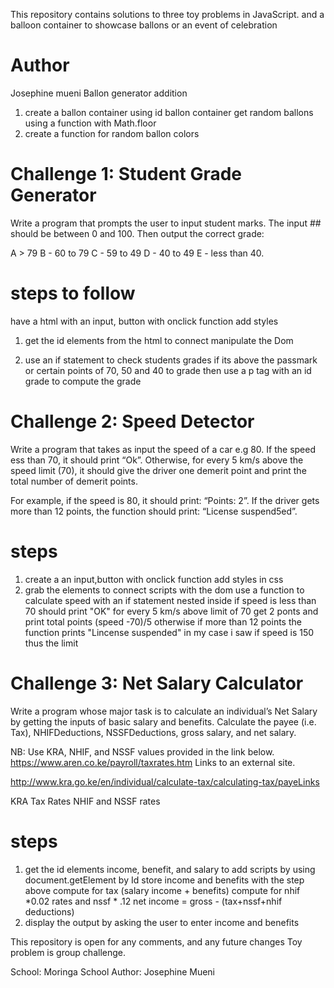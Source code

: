 This repository contains solutions to three toy problems in JavaScript.
 and  a balloon container to showcase ballons or an event of celebration
# Author
 Josephine mueni
 Ballon generator addition
 1) create a ballon container using id ballon container
 get random ballons using a function with Math.floor
 2) create a function for random ballon colors

 # Challenge 1: Student Grade Generator
 Write a program that prompts the user to input student marks. The input ## should be between 0 and 100. Then output the correct grade:

 A > 79
 B - 60 to 79
C - 59 to 49
D - 40 to 49
E - less than 40.

# steps to follow
have a html with an input, button with onclick function
add styles
 1) get the id elements from the html to connect manipulate the Dom
 
 2) use an if statement to check students grades if its above the passmark or
 certain points of 70, 50 and 40 to grade then
 use a p tag with an id grade to compute the grade



# Challenge 2: Speed Detector
 Write a program that takes as input the speed of a car e.g 80. If the speed ess than 70, it should print “Ok”. Otherwise, for every 5 km/s above the speed limit (70), it should give the driver one demerit point and print the total number of demerit points.

 For example, if the speed is 80, it should print: “Points: 2”. If the driver gets more than 12 points, the function should print: “License suspend5ed”.

  # steps
 1) create a an input,button  with onclick function
  add styles in css
  2) grab the elements to connect scripts with the dom
  use a function to calculate speed  with an if statement nested inside
  if speed is less than 70 should print "OK"
  for every 5 km/s above limit of 70 get 2 ponts and print total points
  (speed -70)/5
  otherwise if more than 12 points the function prints "Lincense suspended"
 in my case i saw if speed is 150 thus the limit




# Challenge 3: Net Salary Calculator
 Write a program whose major task is to calculate an individual’s Net Salary by getting the inputs of basic salary and benefits. Calculate the payee (i.e. Tax), NHIFDeductions, NSSFDeductions, gross salary, and net salary.

 NB: Use KRA, NHIF, and NSSF values provided in the link below.
 https://www.aren.co.ke/payroll/taxrates.htm Links to an external site.


http://www.kra.go.ke/en/individual/calculate-tax/calculating-tax/payeLinks


KRA Tax Rates
 NHIF and NSSF rates
 # steps
 1) get the id elements income, benefit, and salary to add scripts by using document.getElement by Id
 store income and benefits with the step above
 compute for tax (salary income + benefits)
 compute for nhif *0.02 rates and nssf * .12
 net income = gross - (tax+nssf+nhif deductions)
 2) display the output by asking the user to enter income and benefits

 This repository is open for any comments, and any future changes
 Toy problem is group challenge.


 School: Moringa School
 Author: Josephine Mueni 